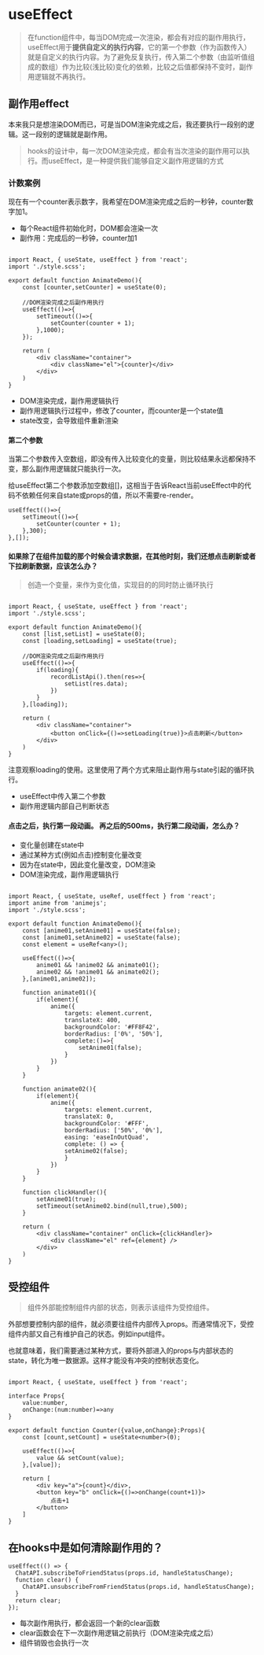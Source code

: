 # useEffect
> 在function组件中，每当DOM完成一次渲染，都会有对应的副作用执行，useEffect用于**提供自定义的执行内容**，它的第一个参数（作为函数传入）就是自定义的执行内容。为了避免反复执行，传入第二个参数（由监听值组成的数组）作为比较(浅比较)变化的依赖，比较之后值都保持不变时，副作用逻辑就不再执行。

## 副作用effect
本来我只是想渲染DOM而已，可是当DOM渲染完成之后，我还要执行一段别的逻辑。这一段别的逻辑就是副作用。  

> hooks的设计中，每一次DOM渲染完成，都会有当次渲染的副作用可以执行。而useEffect，是一种提供我们能够自定义副作用逻辑的方式

### 计数案例
现在有一个counter表示数字，我希望在DOM渲染完成之后的一秒钟，counter数字加1。  

- 每个React组件初始化时，DOM都会渲染一次
- 副作用：完成后的一秒钟，counter加1  

```

import React, { useState, useEffect } from 'react';
import './style.scss';

export default function AnimateDemo(){
    const [counter,setCounter] = useState(0);

    //DOM渲染完成之后副作用执行
    useEffect(()=>{
        setTimeout(()=>{
            setCounter(counter + 1);
        },1000);
    });

    return (
        <div className="container">
            <div className="el">{counter}</div>
        </div>
    )
}
```
- DOM渲染完成，副作用逻辑执行
- 副作用逻辑执行过程中，修改了counter，而counter是一个state值
- state改变，会导致组件重新渲染

#### 第二个参数
当第二个参数传入空数组，即没有传入比较变化的变量，则比较结果永远都保持不变，那么副作用逻辑就只能执行一次。    

给useEffect第二个参数添加空数组[]，这相当于告诉React当前useEffect中的代码不依赖任何来自state或props的值，所以不需要re-render。  

```
useEffect(()=>{
    setTimeout(()=>{
        setCounter(counter + 1);
    },300);
},[]);
```

#### 如果除了在组件加载的那个时候会请求数据，在其他时刻，我们还想点击刷新或者下拉刷新数据，应该怎么办？

> 创造一个变量，来作为变化值，实现目的的同时防止循环执行  

```

import React, { useState, useEffect } from 'react';
import './style.scss';

export default function AnimateDemo(){
    const [list,setList] = useState(0);
    const [loading,setLoading] = useState(true);

    //DOM渲染完成之后副作用执行
    useEffect(()=>{
        if(loading){
            recordListApi().then(res=>{
                setList(res.data);
            })
        }
    },[loading]);

    return (
        <div className="container">
            <button onClick={()=>setLoading(true)}>点击刷新</button>
        </div>
    )
}
```
注意观察loading的使用。这里使用了两个方式来阻止副作用与state引起的循环执行。

- useEffect中传入第二个参数
- 副作用逻辑内部自己判断状态


#### 点击之后，执行第一段动画。 再之后的500ms，执行第二段动画，怎么办？
- 变化量创建在state中
- 通过某种方式(例如点击)控制变化量改变
- 因为在state中，因此变化量改变，DOM渲染
- DOM渲染完成，副作用逻辑执行  

```

import React, { useState, useRef, useEffect } from 'react';
import anime from 'animejs';
import './style.scss';

export default function AnimateDemo(){
    const [anime01,setAnime01] = useState(false);
    const [anime01,setAnime02] = useState(false);
    const element = useRef<any>();

    useEffect(()=>{
        anime01 && !anime02 && animate01();
        anime02 && !anime01 && animate02();
    },[anime01,anime02]);

    function animate01(){
        if(element){
            anime({
                targets: element.current,
                translateX: 400,
                backgroundColor: '#FF8F42',
                borderRadius: ['0%', '50%'],
                complete:()=>{
                    setAnime01(false);
                }
            })
        }
    }

    function animate02(){
        if(element){
            anime({
                targets: element.current,
                translateX: 0,
                backgroundColor: '#FFF',
                borderRadius: ['50%', '0%'],
                easing: 'easeInOutQuad',
                complete: () => {
                setAnime02(false);
                }
            })
        }
    }

    function clickHandler(){
        setAnime01(true);
        setTimeout(setAnime02.bind(null,true),500);
    }

    return (
        <div className="container" onClick={clickHandler}>
            <div className="el" ref={element} />
        </div>
    )
}
```

## 受控组件
> 组件外部能控制组件内部的状态，则表示该组件为受控组件。  

外部想要控制内部的组件，就必须要往组件内部传入props。而通常情况下，受控组件内部又自己有维护自己的状态。例如input组件。  

也就意味着，我们需要通过某种方式，要将外部进入的props与内部状态的state，转化为唯一数据源。这样才能没有冲突的控制状态变化。  

```

import React, { useState, useEffect } from 'react';

interface Props{
    value:number,
    onChange:(num:number)=>any
}

export default function Counter({value,onChange}:Props){
    const [count,setCount] = useState<number>(0);

    useEffect(()=>{
        value && setCount(value);
    },[value]);

    return [
        <div key="a">{count}</div>,
        <button key="b" onClick={()=>onChange(count+1)}>
            点击+1
        </button>
    ]
}
```

## 在hooks中是如何清除副作用的？
```
useEffect(() => {
  ChatAPI.subscribeToFriendStatus(props.id, handleStatusChange);
  function clear() {
    ChatAPI.unsubscribeFromFriendStatus(props.id, handleStatusChange);
  }
  return clear;
});
```
- 每次副作用执行，都会返回一个新的clear函数
- clear函数会在下一次副作用逻辑之前执行（DOM渲染完成之后）
- 组件销毁也会执行一次